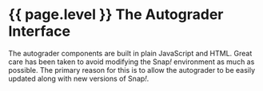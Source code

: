 # {{ page.level }} The Autograder Interface

The autograder components are built in plain JavaScript and HTML. Great care has been taken to avoid modifying the Snap<em>!</em> environment as much as possible. The primary reason for this is to allow the autograder to be easily updated along with new versions of Snap<em>!</em>.
